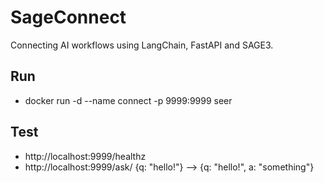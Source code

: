 # SageConnect

Connecting AI workflows using LangChain, FastAPI and SAGE3.

## Run

- docker run -d --name connect -p 9999:9999 seer 

## Test

- http://localhost:9999/healthz
- http://localhost:9999/ask/
    {q: "hello!"}
    --> {q: "hello!", a: "something"}



